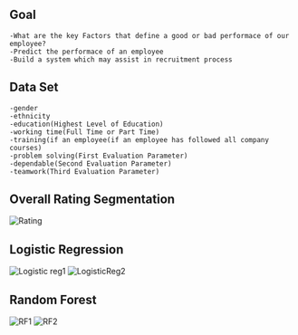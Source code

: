 ## Goal

```
-What are the key Factors that define a good or bad performace of our employee?
-Predict the performace of an employee
-Build a system which may assist in recruitment process
```

## Data Set

```
-gender 
-ethnicity
-education(Highest Level of Education)
-working time(Full Time or Part Time)
-training(if an employee(if an employee has followed all company courses)
-problem solving(First Evaluation Parameter)
-dependable(Second Evaluation Parameter)
-teamwork(Third Evaluation Parameter)

```
## Overall Rating Segmentation
![Rating](https://user-images.githubusercontent.com/16623583/58028254-9d4dd280-7b1a-11e9-9e76-98d8b8088b5d.JPG)

## Logistic Regression
![Logistic reg1](https://user-images.githubusercontent.com/16623583/58027997-17ca2280-7b1a-11e9-8ff1-4e7d446516ac.JPG)
![LogisticReg2](https://user-images.githubusercontent.com/16623583/58028006-1b5da980-7b1a-11e9-921f-0c758451b141.JPG)

## Random Forest
![RF1](https://user-images.githubusercontent.com/16623583/58027914-f23d1900-7b19-11e9-8539-b3025c81904b.JPG)
![RF2](https://user-images.githubusercontent.com/16623583/58027921-f5d0a000-7b19-11e9-82eb-3f7c0baf419d.JPG)

